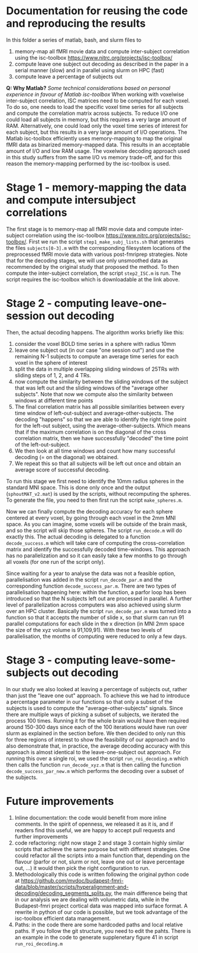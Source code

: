 # Documentation for reusing the code and reproducing the results

In this folder a series of matlab, bash, and slurm files to

1) memory-map all fMRI movie data and compute inter-subject correlation using the isc-toolbox https://www.nitrc.org/projects/isc-toolbox/
2) compute leave one subject out decoding as described in the paper in a serial manner (slow) and in parallel using slurm on HPC (fast)
3) compute leave a percentage of subjects out

**Q: Why Matlab?**
*Some technical considerations based on personal experience in favour of Matlab isc-toolbox*
When working with voxelwise inter-subject correlation, ISC matrices need to be computed for each voxel. To do so, one needs to load the specific voxel time series for all subjects and compute the correlation matrix across subjects. To reduce I/O one could load all subjects in memory, but this requires a very large amount of RAM. Alternatively, one could load only the voxel time series of interest for each subject, but this results in a very large amount of I/O operations. The Matlab isc-toolbox efficiently uses memory-mapping to map the original fMRI data as binarized memory-mapped data. This results in an acceptable amount of I/O and low RAM usage. The voxelwise decoding approach used in this study suffers from the same I/O vs memory trade-off, and for this reason the memory-mapping performed by the isc-toolbox is used.


# Stage 1 - memory-mapping the data and compute intersubject correlations
The first stage is to memory-map all fMRI movie data and compute inter-subject correlation using the isc-toolbox https://www.nitrc.org/projects/isc-toolbox/. First we run the script `step1_make_subj_lists.sh` that generates the files `subjects[0-3].m` with the corresponding filesystem locations of the preprocessed fMRI movie data with various post-fmriprep strategies. Note that for the decoding stages, we will use only unsmoothed data as recommended by the original study that proposed the method. To then compute the inter-subject correlation, the script `step2_ISC.m` is run. The script requires the isc-toolbox which is downloadable at the link above.

# Stage 2 - computing leave-one-session out decoding
Then, the actual decoding happens. The algorithm works briefly like this:

1) consider the voxel BOLD time series in a sphere with radius 10mm
2) leave one subject out (in our case "one session out") and use the remaining N-1 subjects to compute an average time series for each voxel in the sphere of interest
3) split the data in multiple overlapping sliding windows of 25TRs with sliding steps of 1, 2, and 4 TRs.
4) now compute the similarity between the sliding windows of the subject that was left out and the sliding windows of the "average other subjects". Note that now we compute also the similarity between windows at different time points
5) The final correlation matrix has all possible similarities between every time window of left-out-subject and average-other-subjects. The decoding "happens" so that we are able to identify the right time point for the left-out subject, using the average-other-subjects. Which means that if the maximum correlation is on the diagonal of the cross correlation matrix, then we have successfully "decoded" the time point of the left-out-subject.
6) We then look at all time windows and count how many successful decoding (= on the diagonal) we obtained.
7) We repeat this so that all subjects will be left out once and obtain an average score of successful decoding.

To run this stage we first need to identify the 10mm radius spheres in the standard MNI space. This is done only once and the output (`sphoutMAT_v2.mat`) is used by the scripts, without recomputing the spheres. To generate the file, you need to then first run the script `make_spheres.m`.

Now we can finally compute the decoding accuracy for each sphere centered at every voxel, by going through each voxel in the 2mm MNI space. As you can imagine, some voxels will be outside of the brain mask, and so the script will skip those spheres. The script `run_decode.m` will do exactly this. The actual decoding is delegated to a function `decode_success.m` which will take care of computing the cross-correlation matrix and identify the successfully decoded time-windows. This approach has no parallelization and so it can easily take a few months to go through all voxels (for one run of the script only). 

Since waiting for a year to analyse the data was not a feasible option, parallelisation was added in the script `run_decode_par.m` and the corresponding function `decode_success_par.m`. There are two types of parallelisation happening here: within the function, a parfor loop has been introduced so that the N subjects left out are processed in parallel. A further level of parallelization across computers was also achieved using slurm over an HPC cluster. Basically the script `run_decode_par.m` was turned into a function so that it accepts the number of slide x, so that slurm can run 91 parallel computations for each slide in the x direction (in MNI 2mm space the size of the xyz volume is 91,109,91). With these two levels of parallelisation, the months of computing were reduced to only a few days.

# Stage 3 - computing leave-some-subjects out decoding
In our study we also looked at leaving a percentage of subjects out, rather than just the "leave one out" approach. To achieve this we had to introduce a percentage parameter in our functions so that only a subset of the subjects is used to compute the "average-other-subjects" signals. Since there are multiple ways of picking a subset of subjects, we iterated the process 100 times. Running it for the whole brain would have then required around 150-300 days since each of the 100 iterations would have run over slurm as explained in the section before. We then decided to only run this for three regions of interest to show the feasibility of our approach and to also demonstrate that, in practice, the average decoding accuracy with this approach is almost identical to the leave-one-subject out approach. For running this over a single roi, we used the script `run_roi_decoding.m` which then calls the function `run_decode_xyz.m` that is then calling the function `decode_success_par_new.m` which performs the decoding over a subset of the subjects.

# Future improvements
1) Inline documentation: the code would benefit from more inline comments. In the spirit of openness, we released it as it is, and if readers find this useful, we are happy to accept pull requests and further improvements
2) code refactoring: right now stage 2 and stage 3 contain highly similar scripts that achieve the same purpose but with different strategies. One could refactor all the scripts into a main function that, depending on the flavour (parfor or not, slurm or not, leave one out or leave percentage out, ...) it would then pick the right configuration to run.
3) Methodologically this code is written following the original python code at https://github.com/mvdoc/budapest-fmri-data/blob/master/scripts/hyperalignment-and-decoding/decoding_segments_splits.py, the main difference being that in our analysis we are dealing with volumetric data, while in the Budapest-fmri project cortical data was mapped into surface format. A rewrite in python of our code is possible, but we took advantage of the isc-toolbox efficient data management.
4) Paths: in the code there are some hardcoded paths and local relative paths. If you follow the git structure, you need to edit the pahts. There is an example in the code to generate supplenetary figure 41 in script `run_roi_decoding.m`
